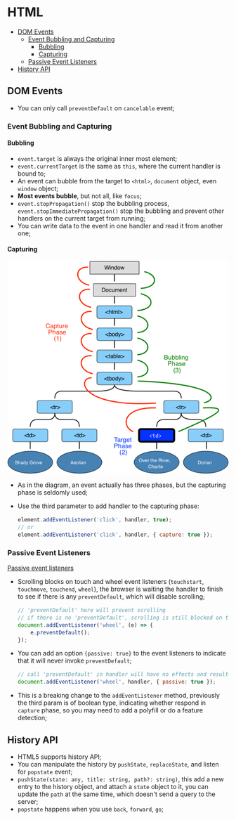 HTML
===========

- [DOM Events](#dom-events)
  - [Event Bubbling and Capturing](#event-bubbling-and-capturing)
    - [Bubbling](#bubbling)
    - [Capturing](#capturing)
  - [Passive Event Listeners](#passive-event-listeners)
- [History API](#history-api)


## DOM Events

* You can only call `preventDefault` on `cancelable` event;


### Event Bubbling and Capturing

#### Bubbling

* `event.target` is always the original inner most element;
* `event.currentTarget` is the same as `this`, where the current handler is bound to;
* An event can bubble from the target to `<html>`, `document` object, even `window` object;
* **Most events bubble**, but not all, like `focus`;
* `event.stopPropagation()` stop the bubbling process, `event.stopImmediatePropagation()` stop the bubbling and prevent other handlers on the current target from running;
* You can write data to the event in one handler and read it from another one;

#### Capturing

![Event Phases](images/dom_event-phases.png)

* As in the diagram, an event actually has three phases, but the capturing phase is seldomly used;
* Use the third parameter to add handler to the capturing phase:

    ```js
    element.addEventListener('click', handler, true);
    // or
    element.addEventListener('click', handler, { capture: true });
    ```


### Passive Event Listeners

[Passive event listeners](https://github.com/WICG/EventListenerOptions/blob/gh-pages/explainer.md)

* Scrolling blocks on touch and wheel event listeners (`touchstart`, `touchmove`, `touchend`, `wheel`), the browser is waiting the handler to finish to see if there is any `preventDefault`, which will disable scrolling;

    ```js
    // 'preventDefault' here will prevent scrolling
    // if there is no 'preventDefault', scrolling is still blocked on this event listener
    document.addEventListener('wheel', (e) => {
        e.preventDefault();
    });
    ```

* You can add an option `{passive: true}` to the event listeners to indicate that it will never invoke `preventDefault`;

    ```js
    // call 'preventDefault' in handler will have no effects and result in an error
    document.addEventListener('wheel', handler, { passive: true });
    ```

* This is a breaking change to the `addEventListener` method, previously the third param is of boolean type, indicating whether respond in `capture` phase, so you may need to add a polyfill or do a feature detection;


## History API

* HTML5 supports history API;
* You can manipulate the history by `pushState`, `replaceState`, and listen for `popstate` event;
* `pushState(state: any, title: string, path?: string)`, this add a new entry to the history object, and attach a `state` object to it, you can update the `path` at the same time, which doesn't send a query to the server;
* `popstate` happens when you use `back`, `forward`, `go`;